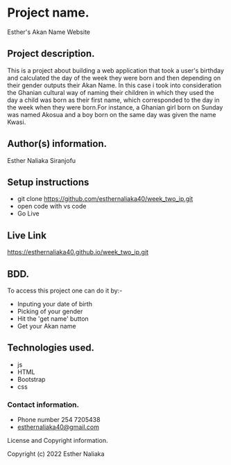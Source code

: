 # Project name.

Esther's Akan Name Website

## Project description.

This is a project about building a web application that took a user's birthday and calculated the day of the week they were born and then depending on their gender outputs their Akan Name. In this case i took into consideration the Ghanian cultural way of naming their children in which they used the day a child was born as their first name, which corresponded to the day in the week when they were born.For instance, a Ghanian girl born on Sunday was named Akosua and a boy born on the same day was given the name Kwasi.

## Author(s) information.

Esther Naliaka Siranjofu

## Setup instructions

- git clone https://github.com/esthernaliaka40/week_two_ip.git
- open code with vs code
- Go Live

## Live Link

https://esthernaliaka40.github.io/week_two_ip.git

## BDD.

 To access this project one can do it by:-
- Inputing your date of birth
- Picking of your gender
- Hit the 'get name' button
- Get your Akan name

## Technologies used.

 - js
 - HTML
 - Bootstrap
 - css

### Contact information.

 - Phone number 254 7205438
 - esthernaliaka40@gmail.com

License and Copyright information.

  Copyright (c) 2022 Esther Naliaka
